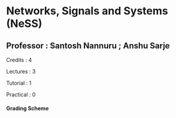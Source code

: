 # Networks, Signals and Systems (NeSS)
## Professor : Santosh Nannuru ; Anshu Sarje

Credits : 4

Lectures : 3

Tutorial : 1

Practical : 0

#### Grading Scheme